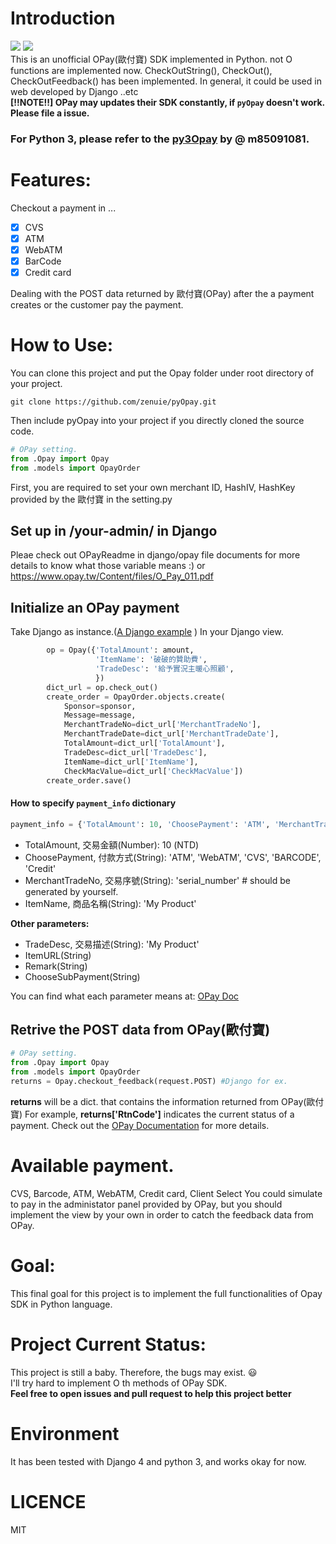 Introduction
==
![](https://img.shields.io/badge/python-3.9-green.svg) ![](https://img.shields.io/badge/django-4.0.3-blue.svg)  
This is an unofficial OPay(歐付寶) SDK implemented in Python. not O functions are implemented now.
CheckOutString(), CheckOut(), CheckOutFeedback() has been implemented.
In general, it could be used in web developed by Django ..etc  
**[!!NOTE!!] OPay may updates their SDK constantly, if `pyOpay` doesn't work. Please file a issue.**

### For Python 3, please refer to the [py3Opay](https://github.com/m85091081/py3Opay) by @ m85091081.

Features:
==
Checkout a payment in ...

- [x] CVS
- [x] ATM
- [x] WebATM
- [x] BarCode
- [x] Credit card

Dealing with the POST data returned by 歐付寶(OPay) after the a payment creates or the customer pay the payment.

How to Use:
==
You can clone this project and put the Opay folder under root directory of your project.

    git clone https://github.com/zenuie/pyOpay.git

Then include pyOpay into your project if you directly cloned the source code.
```python
# OPay setting.
from .Opay import Opay
from .models import OpayOrder
```
First, you are required to set your own merchant ID, HashIV, HashKey provided by the 歐付寶 in the setting.py

## Set up in /your-admin/ in Django

Pleae check out OPayReadme in django/opay file documents for more details to know what those variable means :) or
https://www.opay.tw/Content/files/O_Pay_011.pdf

## Initialize an OPay payment

Take Django as instance.([A Django example](https://github.com/lockys/OPay.py/tree/master/demo_django_app)
)
In your Django view.
```python
        op = Opay({'TotalAmount': amount,
                   'ItemName': '破破的贊助費',
                   'TradeDesc': '給予實況主暖心照顧',
                   })
        dict_url = op.check_out()
        create_order = OpayOrder.objects.create(
            Sponsor=sponsor,
            Message=message,
            MerchantTradeNo=dict_url['MerchantTradeNo'],
            MerchantTradeDate=dict_url['MerchantTradeDate'],
            TotalAmount=dict_url['TotalAmount'],
            TradeDesc=dict_url['TradeDesc'],
            ItemName=dict_url['ItemName'],
            CheckMacValue=dict_url['CheckMacValue'])
        create_order.save()
```
#### How to specify `payment_info` dictionary
```python
payment_info = {'TotalAmount': 10, 'ChoosePayment': 'ATM', 'MerchantTradeNo': 'xvd123test', 'ItemName': "test"}
```
- TotalAmount, 交易金額(Number): 10 (NTD)
- ChoosePayment, 付款方式(String): 'ATM', 'WebATM', 'CVS', 'BARCODE', 'Credit'
- MerchantTradeNo, 交易序號(String): 'serial_number' # should be generated by yourself.
- ItemName, 商品名稱(String): 'My Product'  

**Other parameters:**
- TradeDesc, 交易描述(String): 'My Product'
- ItemURL(String)
- Remark(String)
- ChooseSubPayment(String)

You can find what each parameter means at:
[OPay Doc](https://www.opay.tw/Content/files/O_Pay_011.pdf)



## Retrive the POST data from OPay(歐付寶)
```python
# OPay setting.
from .Opay import Opay
from .models import OpayOrder
returns = Opay.checkout_feedback(request.POST) #Django for ex.
```
**returns** will be a dict. that contains the information returned from OPay(歐付寶)
For example, **returns['RtnCode']** indicates the current status of a payment.
Check out the [OPay Documentation](https://www.Opay.com.tw/Service/API_Help?Anchor=AnchorDoc) for more details.

Available payment.
==
CVS, Barcode, ATM, WebATM, Credit card, Client Select
You could simulate to pay in the administator panel provided by OPay, but you should implement the view by your own in order to catch the feedback data from OPay.

Goal:
==
This final goal for this project is to implement the full functionalities of Opay SDK in Python language.

Project Current Status:
==
This project is still a baby. Therefore, the bugs may exist. :smiley:  
I'll try hard to implement O th methods of OPay SDK.  
**Feel free to open issues and pull request to help this project better**

Environment
==
It has been tested with Django 4 and python 3, and works okay for now.

LICENCE
==
MIT
